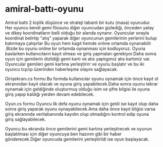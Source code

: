 # amiral-battı-oyunu
Amiral battı  2 kişilik düşünce ve strateji tabanlı bir kutu (masa) oyunudur. Her oyuncu kendi gemi filosunu diğer oyuncudan gizlediği, önceden yatay ve dikey 
koordinatların belli olduğu bir alanda oynanır. Oyuncular sırayla koordinat belirtip "atış" yaparak diğer oyuncunun gemilerinin yerlerini bulup batırmaya çalışırlar
Bu oyun hem kagıt hemde onlıne ortamda oynanabilir .Bizde bu oyunu online bır ortamda oynanması için kodluyoruz.
Oyuna baslarken kullanıcıların kayıt olması ve giriş yapmaları gerekiyor.Daha sonra oyun için gemilerin dizildiği gemi kartı ve atıs yaptıgımız atıs kartımiz var.
Oyuncular gemileri gemi kartına yerleştirirr ve oyunu başlatır ve bu iki oyuncu tcp/ıp üzerinden haberleşme olayını sağlayacak.

Girişekranı.cs formu
Bu formda kullanıcılar oyunu oynamak için önce kayıt ol ekranından kayıt olacak ve oyuna giriş yapabilecek.Daha sonra oyunu tekrar oynamak için geldiğinde oluşturmuş olduğu isim ve şifre bilgisi ile oyuna giriş yapıp kaldığı yerden devam edebilecek.

Oyun.cs formu
Oyuncu ilk defa oyunu oynamak için geldi ise kayıt olup daha sonra giriş yaparak oyunu oynayabilecek.Ama daha önce kayıt bilgisi varsa giriş ekranında veritabanında kayıdın olup olmadığını kontrol edip oyuna giriş sağlayabilecek.

Oyuncu bu ekranda önce gemilerini gemi kartına yerleştirecek ve oyunun başlatılması için diğer oyuncuya ben hazırım gibi bir haber gönderecek.Diğer oyuncuda gemilerini yerleştirildi ise oyun başlayacak.
